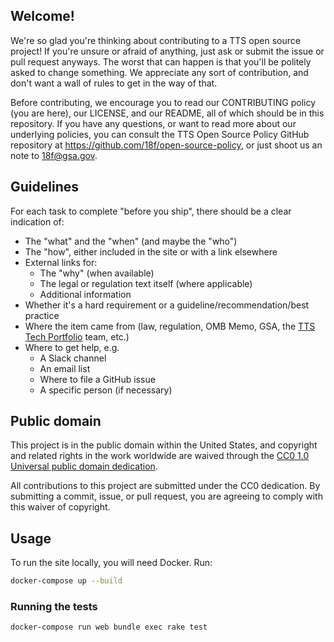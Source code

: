 ## Welcome!

We're so glad you're thinking about contributing to a TTS open source project! If you're unsure or afraid of anything, just ask or submit the issue or pull request anyways. The worst that can happen is that you'll be politely asked to change something. We appreciate any sort of contribution, and don't want a wall of rules to get in the way of that.

Before contributing, we encourage you to read our CONTRIBUTING policy (you are here), our LICENSE, and our README, all of which should be in this repository. If you have any questions, or want to read more about our underlying policies, you can consult the TTS Open Source Policy GitHub repository at https://github.com/18f/open-source-policy, or just shoot us an note to [18f@gsa.gov](mailto:18f@gsa.gov).

## Guidelines

For each task to complete "before you ship", there should be a clear indication of:

- The "what" and the "when" (and maybe the "who")
- The "how", either included in the site or with a link elsewhere
- External links for:
  - The "why" (when available)
  - The legal or regulation text itself (where applicable)
  - Additional information
- Whether it's a hard requirement or a guideline/recommendation/best practice
- Where the item came from (law, regulation, OMB Memo, GSA, the [TTS Tech Portfolio](https://handbook.18f.gov/tech-portfolio/) team, etc.)
- Where to get help, e.g.
  - A Slack channel
  - An email list
  - Where to file a GitHub issue
  - A specific person (if necessary)

## Public domain

This project is in the public domain within the United States, and
copyright and related rights in the work worldwide are waived through
the [CC0 1.0 Universal public domain dedication](https://creativecommons.org/publicdomain/zero/1.0/).

All contributions to this project are submitted under the CC0
dedication. By submitting a commit, issue, or pull request, you are agreeing to comply
with this waiver of copyright.

## Usage

To run the site locally, you will need Docker. Run:

```bash
docker-compose up --build
```

### Running the tests

```bash
docker-compose run web bundle exec rake test
```
